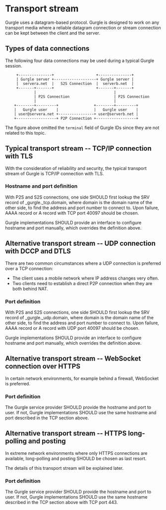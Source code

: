 # Transport stream

Gurgle uses a datagram-based protocol. Gurgle is designed to work on any transport media where a reliable datagram connection or stream connection can be kept between the client and the server.

## Types of data connections

The following four data connections may be used during a typical Gurgle session.

```
     +---------------+                   +---------------+
     | Gurgle server +-------------------+ Gurgle server |
     |  servera.net  |   S2S Connection  |  serverb.net  |
     +-------+-------+                   +-------+-------+
             |                                   |
             | P2S Connection                    | P2S Connection
             |                                   |
    +--------+---------+                +--------+---------+
    |   Gurgle user    |                |   Gurgle user    |
    | user@servera.net +----------------+ user@serverb.net |
    +------------------+ P2P Connection +------------------+
```

The figure above omitted the `terminal` field of Gurgle IDs since they are not related to this topic.

## Typical transport stream -- TCP/IP connection with TLS

With the consideration of reliability and security, the typical transport stream of Gurgle is TCP/IP connection with TLS.

### Hostname and port definition

With P2S and S2S connections, one side SHOULD first lookup the SRV record of _gurgle._tcp.domain, where domain is the domain name of the other side, to find the address and port number to connect to. Upon failure, AAAA record or A record with TCP port 40097 should be chosen.

Gurgle implementations SHOULD provide an interface to configure hostname and port manually, which overrides the definition above.

## Alternative transport stream -- UDP connection with DCCP and DTLS

There are two common circumstances where a UDP connection is preferred over a TCP connection:

- The client uses a mobile network where IP address changes very often.
- Two clients need to establish a direct P2P connection when they are both behind NAT.

### Port definition

With P2S and S2S connections, one side SHOULD first lookup the SRV record of _gurgle._udp.domain, where domain is the domain name of the other side, to find the address and port number to connect to. Upon failure, AAAA record or A record with UDP port 40097 should be chosen.

Gurgle implementations SHOULD provide an interface to configure hostname and port manually, which overrides the definition above.

## Alternative transport stream -- WebSocket connection over HTTPS

In certain network environments, for example behind a firewall, WebSocket is preferred.

### Port definition

The Gurgle service provider SHOULD provide the hostname and port to user. If not, Gurgle implementations SHOULD use the same hostname and port described in the TCP section above.

## Alternative transport stream -- HTTPS long-polling and posting

In extreme network environments where only HTTPS connections are available, long-polling and posting SHOULD be chosen as last resort.

The details of this transport stream will be explained later.

### Port definition

The Gurgle service provider SHOULD provide the hostname and port to user. If not, Gurgle implementations SHOULD use the same hostname described in the TCP section above with TCP port 443.
